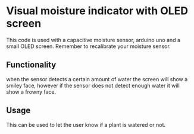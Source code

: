 # Visual moisture indicator with OLED screen

This code is used with a capacitive moisture sensor, arduino uno and a small OLED screen.
Remember to recalibrate your moisture sensor.

## Functionality
when the sensor detects a certain amount of water the screen will show a smiley face,
however if the sensor does not detect enough water it will show a frowny face.

## Usage
This can be used to let the user know if a plant is watered or not.


